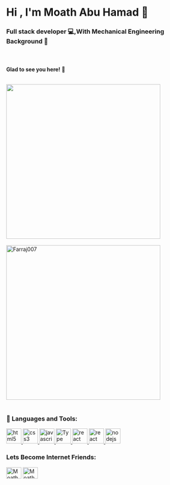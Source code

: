 <header><h1 align="left">Hi , I'm Moath Abu Hamad 🤝</h1>
<h3 align="left">Full stack developer 💻,With Mechanical Engineering Background 🔧</h3></header>

**Glad to see you here!** :star_struck: 
<body>

<br>
 <img  src="https://github-readme-stats.vercel.app/api?username=moathabuhamad&show_icons=true&theme=dark"width='410'/>
</a></div>
<br>
<br>
  <img  src="https://github-readme-stats.vercel.app/api/top-langs/?username=moathabuhamad&layout=compact&theme=dark&hide_border=true" alt="Farraj007" width='410'/>
 <br>
<br>
<h3 align="left">🔧 Languages and Tools:</h3>
<p align="left">
    <a href="https://www.w3.org/html/" target="_blank"> <img src="https://www.svgrepo.com/show/303205/html-5-logo.svg" alt="html5" width="40" height="40"/> </a>
    <a href="https://www.w3schools.com/css/" target="_blank"> <img src="https://www.svgrepo.com/show/303481/css-3-logo.svg" alt="css3" width="40" height="40"/> </a>
    <a href="https://developer.mozilla.org/en-US/docs/Web/JavaScript" target="_blank"> <img src="https://www.svgrepo.com/show/303206/javascript-logo.svg" alt="javascript" width="40" height="40"/> </a>
    <a href="https://www.typescriptlang.org/" target="_blank"> <img src="https://www.svgrepo.com/show/303600/typescript-logo.svg" alt="Type Script" width="40" height="40"/> </a>
      <a href="https://reactjs.org/" target="_blank"> <img src="https://www.svgrepo.com/show/354259/react.svg" alt="react" width="40" height="40"/> </a>
      <a href="https://vuejs.org/" target="_blank"> <img src="https://www.svgrepo.com/show/354259/vuejs.svg" alt="react" width="40" height="40"/> </a>
     <a href="https://nodejs.org" target="_blank"> <img src="https://www.svgrepo.com/show/373929/node.svg" alt="nodejs" width="40" height="40"/> </a>

</p>
</body>
<footer>
<h3 >Lets Become Internet Friends:</h3>
<div align="left">
<p><a href="https://www.linkedin.com/in/moath-abu-hamad/" target="blank"><img align="center" src="https://www.svgrepo.com/show/176736/linkedin-social-media.svg" alt="Moath Abu Hamad" height="30" width="40" /></a> <a href="mailto:moathabuhamad@outlook.com" target="blank"><img align="center" src="https://www.svgrepo.com/show/49695/mail.svg" alt="Moath Abu Hamad" height="30" width="40" /></a></p>
</div>

</footer>
